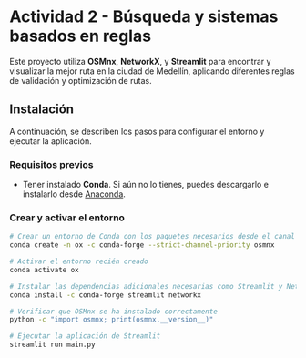 # Actividad 2 - Búsqueda y sistemas basados en reglas


Este proyecto utiliza **OSMnx**, **NetworkX**, y **Streamlit** para encontrar y visualizar la mejor ruta en la ciudad de Medellín, aplicando diferentes reglas de validación y optimización de rutas.

## Instalación

A continuación, se describen los pasos para configurar el entorno y ejecutar la aplicación.

### Requisitos previos

- Tener instalado **Conda**. Si aún no lo tienes, puedes descargarlo e instalarlo desde [Anaconda](https://www.anaconda.com/products/individual).

### Crear y activar el entorno

```bash
# Crear un entorno de Conda con los paquetes necesarios desde el canal conda-forge
conda create -n ox -c conda-forge --strict-channel-priority osmnx

# Activar el entorno recién creado
conda activate ox

# Instalar las dependencias adicionales necesarias como Streamlit y NetworkX
conda install -c conda-forge streamlit networkx

# Verificar que OSMnx se ha instalado correctamente
python -c "import osmnx; print(osmnx.__version__)"

# Ejecutar la aplicación de Streamlit
streamlit run main.py
